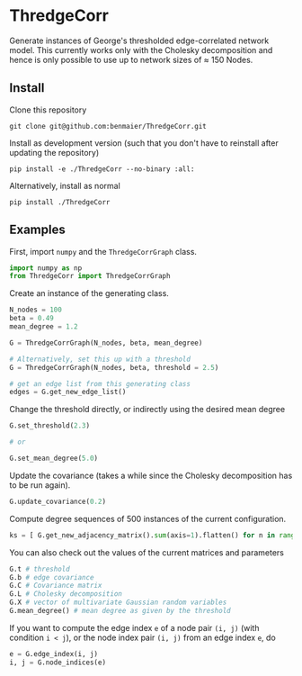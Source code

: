 # ThredgeCorr

Generate instances of George's thresholded edge-correlated network model.
This currently works only with the Cholesky decomposition and hence is only possible
to use up to network sizes of ≈ 150 Nodes.

## Install

Clone this repository

    git clone git@github.com:benmaier/ThredgeCorr.git

Install as development version (such that you don't have to reinstall after updating the repository)

    pip install -e ./ThredgeCorr --no-binary :all:

Alternatively, install as normal

    pip install ./ThredgeCorr

## Examples

First, import `numpy` and the `ThredgeCorrGraph` class.

```python
import numpy as np
from ThredgeCorr import ThredgeCorrGraph
```

Create an instance of the generating class.

```python
N_nodes = 100
beta = 0.49
mean_degree = 1.2

G = ThredgeCorrGraph(N_nodes, beta, mean_degree)

# Alternatively, set this up with a threshold
G = ThredgeCorrGraph(N_nodes, beta, threshold = 2.5)

# get an edge list from this generating class
edges = G.get_new_edge_list()
```

Change the threshold directly, or indirectly using the desired mean degree

```python
G.set_threshold(2.3)

# or

G.set_mean_degree(5.0)
```

Update the covariance (takes a while since the Cholesky decomposition has to be run again).

```python
G.update_covariance(0.2)
```

Compute degree sequences of 500 instances of the current configuration.

```python
ks = [ G.get_new_adjacency_matrix().sum(axis=1).flatten() for n in range(500) ]
```

You can also check out the values of the current matrices and parameters

```python
G.t # threshold
G.b # edge covariance
G.C # Covariance matrix
G.L # Cholesky decomposition
G.X # vector of multivariate Gaussian random variables
G.mean_degree() # mean degree as given by the threshold
```

If you want to compute the edge index `e` of a node pair `(i, j)` (with condition `i < j`),
or the node index pair `(i, j)` from an edge index `e`, do

```python
e = G.edge_index(i, j)
i, j = G.node_indices(e)
```


